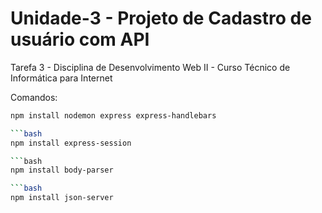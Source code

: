 # Unidade-3 - Projeto de Cadastro de usuário com API
Tarefa 3 - Disciplina de Desenvolvimento Web II - Curso Técnico de Informática para Internet

Comandos:
```bash
npm install nodemon express express-handlebars

```bash
npm install express-session

```bash
npm install body-parser

```bash
npm install json-server





